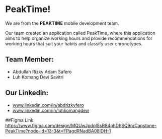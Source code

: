 # PeakTime! 

We are from the **PEAKTIME** mobile development team.

Our team created an application called PeakTime, where this application aims to help organize working hours and provide recommendations for working hours that suit your habits and classify user chronotypes.

## Team Member:
- Abdullah Rizky Adam Safero
- Luh Komang Devi Savitri

## Our Linkedin:
- www.linkedin.com/in/abdrizkyfero
- www.linkedin.com/in/luhkomangdevi

##Figma Link
https://www.figma.com/design/MQUwJpdplSsR84phDhSQ9n/Capstone-PeakTime?node-id=13-3&t=FPagdRNadBA08lDH-1



